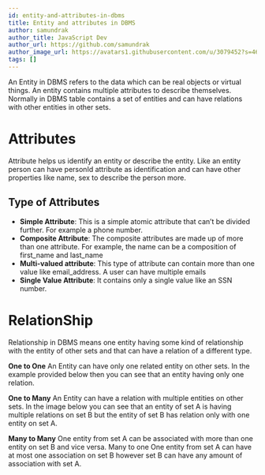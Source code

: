 ```yaml
---
id: entity-and-attributes-in-dbms
title: Entity and attributes in DBMS
author: samundrak
author_title: JavaScript Dev
author_url: https://github.com/samundrak
author_image_url: https://avatars1.githubusercontent.com/u/3079452?s=460&u=e5bd48488cb71b665ea5403192c6b8a963644a08&v=4
tags: []
---
```


An Entity in DBMS refers to the data which can be real objects or virtual things. An entity contains multiple attributes to describe themselves. Normally in DBMS table contains a set of entities and can have relations with other entities in other sets.

<!-- truncate -->

# Attributes

Attribute helps us identify an entity or describe the entity. Like an entity person can have personId attribute as identification and can have other properties like name, sex to describe the person more.

## Type of Attributes

- **Simple Attribute**:
  This is a simple atomic attribute that can’t be divided further. For example a phone number.
- **Composite Attribute**:
  The composite attributes are made up of more than one attribute. For example, the name can be a composition of first_name and last_name
- **Multi-valued attribute**:
  This type of attribute can contain more than one value like email_address. A user can have multiple emails
- **Single Value Attribute**:
  It contains only a single value like an SSN number.

# RelationShip

Relationship in DBMS means one entity having some kind of relationship with the entity of other sets and that can have a relation of a different type.

**One to One**
An Entity can have only one related entity on other sets. In the example provided below then you can see that an entity having only one relation.

**One to Many**
An Entity can have a relation with multiple entities on other sets. In the image below you can see that an entity of set A is having multiple relations on set B but the entity of set B has relation only with one entity on set A.

**Many to Many**
One entity from set A can be associated with more than one entity on set B and vice versa.
Many to one
One entity from set A can have at most one association on set B however set B can have any amount of association with set A.
